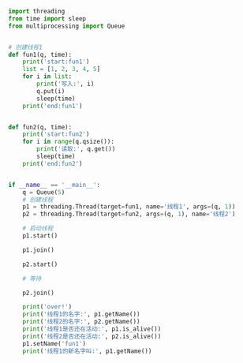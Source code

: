 
<BlogInfo id="493" title="16.threading实现线程" author="白日梦想猿" pv=0 read_times=0 pre_cost_time="0分45秒" category="并发编程" tag_list="['并发编程']" create_time="2020.05.06 14:21:58" update_time="2020.08.16 10:35:21" />

```python
import threading
from time import sleep
from multiprocessing import Queue


# 创建线程1
def fun1(q, time):
    print('start:fun1')
    list = [1, 2, 3, 4, 5]
    for i in list:
        print('写入:', i)
        q.put(i)
        sleep(time)
    print('end:fun1')


def fun2(q, time):
    print('start:fun2')
    for i in range(q.qsize()):
        print('读取:', q.get())
        sleep(time)
    print('end:fun2')


if __name__ == '__main__':
    q = Queue(5)
    # 创建线程
    p1 = threading.Thread(target=fun1, name='线程1', args=(q, 1))
    p2 = threading.Thread(target=fun2, args=(q, 1), name='线程2')

    # 启动线程
    p1.start()

    p1.join()

    p2.start()

    # 等待

    p2.join()

    print('over!')
    print('线程1的名字:', p1.getName())
    print('线程2的名字:', p2.getName())
    print('线程1是否还在活动:', p1.is_alive())
    print('线程2是否还在活动:', p2.is_alive())
    p1.setName('fun1')
    print('线程1的新名字叫:', p1.getName())

```
